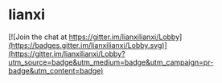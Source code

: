 # lianxi

[![Join the chat at https://gitter.im/lianxilianxi/Lobby](https://badges.gitter.im/lianxilianxi/Lobby.svg)](https://gitter.im/lianxilianxi/Lobby?utm_source=badge&utm_medium=badge&utm_campaign=pr-badge&utm_content=badge)
